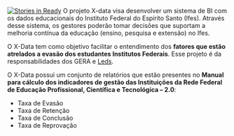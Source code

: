 [![Stories in Ready](https://badge.waffle.io/LEDS/X-data.png?label=ready&title=Ready)](https://waffle.io/LEDS/X-data)
O projeto X-data visa desenvolver um sistema de BI com os dados educacionais do Instituto Federal do Espírito Santo (Ifes). Através desse sistema, os gestores poderão tomar decisões que suportam a melhoria contínua da educação (ensino, pesquisa e extensão) no Ifes.

O X-Data tem como objetivo facilitar o entendimento dos **fatores que estão atrelados a evasão dos estudantes Institutos Federais**. Esse projeto é da responsabilidades dos  GERA e [Leds](http://leds.sr.ifes.edu.br/).

O X-Data possui um conjunto de relatórios que estão presentes no **Manual para cálculo dos indicadores de gestão das Instituições da Rede Federal de Educação Profissional, Científica e Tecnológica – 2.0**:

* Taxa de Evasão
* Taxa de Retenção
* Taxa de Conclusão
* Taxa de Reprovação


